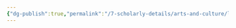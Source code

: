 ```yaml
---
{"dg-publish":true,"permalink":"/7-scholarly-details/arts-and-culture/legislation/succession-to-the-crown-act/"}
---
```


